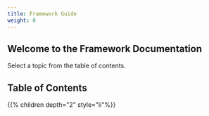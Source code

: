 ```yaml
---
title: Framework Guide
weight: 0
---
```


## Welcome to the Framework Documentation ##


Select a topic from the table of contents.

## Table of Contents ##

{{% children depth="2" style="li"%}}

